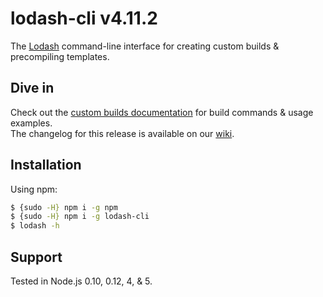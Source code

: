 # lodash-cli v4.11.2

The [Lodash](https://lodash.com/) command-line interface for creating custom builds & precompiling templates.

## Dive in

Check out the [custom builds documentation](https://lodash.com/custom-builds) for build commands & usage examples.<br>
The changelog for this release is available on our [wiki](https://github.com/lodash/lodash-cli/wiki/Changelog).

## Installation

Using npm:

```bash
$ {sudo -H} npm i -g npm
$ {sudo -H} npm i -g lodash-cli
$ lodash -h
```

## Support

Tested in Node.js 0.10, 0.12, 4, & 5.
